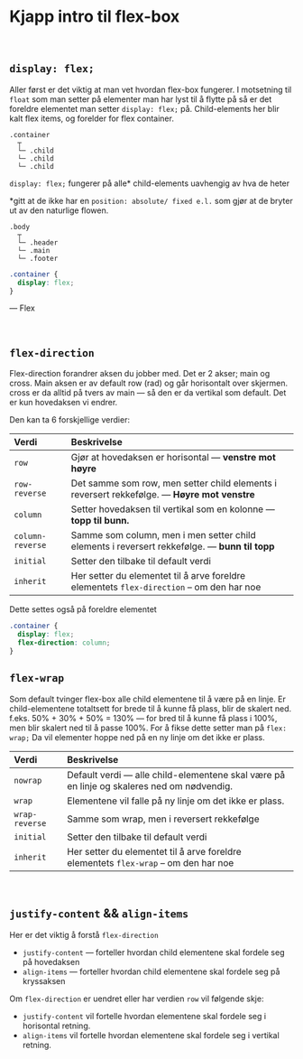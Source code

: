 # Kjapp intro til flex-box

&nbsp; 

## `display: flex;`
Aller først er det viktig at man vet hvordan flex-box fungerer. I motsetning til `float` som man setter på elementer man har lyst til å flytte på så er det foreldre elementet man setter `display: flex;` på. Child-elements her blir kalt flex items, og forelder for flex container. 

```
.container 
  ┬ 
  └─ .child
  └─ .child
  └─ .child
```

`display: flex;` fungerer på alle* child-elements uavhengig av hva de heter  

*gitt at de ikke har en `position: absolute/ fixed e.l.` som gjør at de bryter ut av den naturlige flowen. 


```
.body
  ┬ 
  └─ .header
  └─ .main
  └─ .footer
```

```css
.container {
  display: flex;
}
```

— Flex

&nbsp; 

## `flex-direction`

Flex-direction forandrer aksen du jobber med. Det er 2 akser; main og cross. Main aksen er av default row (rad) og går horisontalt over skjermen. cross er da alltid på tvers av main — så den er da vertikal som default. Det er kun hovedaksen vi endrer.  

Den kan ta 6 forskjellige verdier:

| Verdi            | Beskrivelse                                                                                    |
| :--------------- | :--------------------------------------------------------------------------------------------- |
| `row`            | Gjør at hovedaksen er horisontal — **venstre mot høyre**                                       |
| `row-reverse`    | Det samme som row, men setter child elements i reversert rekkefølge. — **Høyre mot venstre**   |
| `column`         | Setter hovedaksen til vertikal som en kolonne — **topp til bunn.**                             |
| `column-reverse` | Samme som column, men i  men setter child elements i reversert rekkefølge. — **bunn til topp** |
| `initial`        | Setter den tilbake til default verdi                                                           |
| `inherit`        | Her setter du elementet til å arve foreldre elementets `flex-direction` – om den har noe       |



Dette settes også på foreldre elementet

```css
.container {
  display: flex;
  flex-direction: column;
}
```




## `flex-wrap`
Som default tvinger flex-box alle child elementene til å være på en linje. Er child-elementene totaltsett for brede til å kunne få plass, blir de skalert ned. f.eks. 50% + 30% + 50% = 130% — for bred til å kunne få plass i 100%, men blir skalert ned til å passe 100%. For å fikse dette setter man på `flex: wrap;` Da vil elementer hoppe ned på en ny linje om det ikke er plass. 

| Verdi          | Beskrivelse                                                                               |
| :------------- | :---------------------------------------------------------------------------------------- |
| `nowrap`       | Default verdi — alle child-elementene skal være på en linje og skaleres ned om nødvendig. |
| `wrap`         | Elementene vil falle på ny linje om det ikke er plass.                                    |
| `wrap-reverse` | Samme som wrap, men i reversert rekkefølge                                                |
| `initial`      | Setter den tilbake til default verdi                                                      |
| `inherit`      | Her setter du elementet til å arve foreldre elementets `flex-wrap` – om den har noe       |

&nbsp; 

## `justify-content` && `align-items`


Her er det viktig å forstå `flex-direction`

- `justify-content` — forteller hvordan child elementene skal fordele seg på hovedaksen 
- `align-items` — forteller hvordan child elementene skal fordele seg på kryssaksen 


Om `flex-direction` er uendret eller har verdien `row` vil følgende skje:

- `justify-content` vil fortelle hvordan elementene skal fordele seg i horisontal retning. 
- `align-items` vil fortelle hvordan elementene skal fordele seg i vertikal retning. 